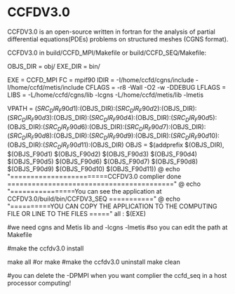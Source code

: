 # CCFDV3.0
CCFDV3.0 is an open-source written in fortran for the analysis of partial differential equations(PDEs) problems on structured meshes (CGNS format).

CCFDV3.0
in build/CCFD_MPI/Makefile or build/CCFD_SEQ/Makefile:

OBJS_DIR = obj/
EXE_DIR  = bin/

EXE      = CCFD_MPI
FC       = mpif90
IDIR     = -I/home/ccfd/cgns/include -I/home/ccfd/metis/include 
CFLAGS   = -r8 -Wall -O2 -w  -DDEBUG 
LFLAGS   = 
LIBS     = -L/home/ccfd/cgns/lib -lcgns -L/home/ccfd/metis/lib -lmetis
        
VPATH    = $(SRC_DIR_F90d1):$(OBJS_DIR):$(SRC_DIR_F90d2):$(OBJS_DIR):$(SRC_DIR_F90d3):$(OBJS_DIR):$(SRC_DIR_F90d4):$(OBJS_DIR):$(SRC_DIR_F90d5):$(OBJS_DIR):$(SRC_DIR_F90d6):$(OBJS_DIR):$(SRC_DIR_F90d7):$(OBJS_DIR):$(SRC_DIR_F90d8):$(OBJS_DIR):$(SRC_DIR_F90d9):$(OBJS_DIR):$(SRC_DIR_F90d10):$(OBJS_DIR):$(SRC_DIR_F90d11):$(OBJS_DIR)
OBJS     = $(addprefix $(OBJS_DIR), $(OBJS_F90d1) $(OBJS_F90d2) $(OBJS_F90d3) $(OBJS_F90d4) $(OBJS_F90d5) $(OBJS_F90d6) $(OBJS_F90d7) $(OBJS_F90d8) $(OBJS_F90d9) $(OBJS_F90d10) $(OBJS_F90d11))
    @ echo "========================CCFDV3.0 complier done ========================================="
    @ echo "================You can see the application at CCFDV3.0/build/bin/CCFDV3_SEQ ==========="
    @ echo "==========YOU CAN COPY THE APPLICATION TO THE COMPUTING FILE OR LINE TO THE FILES  ====="
all : $(EXE)

#we need cgns and Metis lib and -lcgns -lmetis
#so you can edit the path at Makefile 

#make the ccfdv3.0 install

make all 
#or
make
#make the ccfdv3.0 uninstall
make clean

#you can delete the -DPMPI when you want complier the ccfd_seq in a host processor computing!
